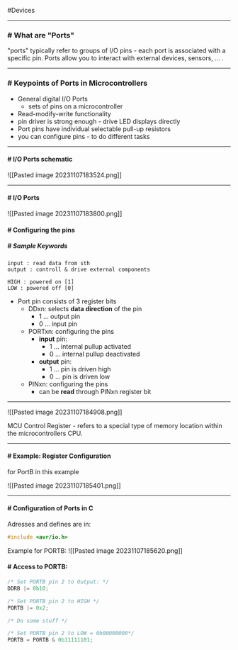 #Devices 

---
### # What are "Ports"

"ports" typically refer to groups of I/O pins - each port is associated with a specific pin.
Ports allow you to interact with external devices, sensors, ... .

---
### # Keypoints of Ports in Microcontrollers

- General digital I/O Ports
	- sets of pins on a microcontroller
- Read-modify-write functionality
- pin driver is strong enough - drive LED displays directly
- Port pins have individual selectable pull-up resistors
- you can configure pins - to do different tasks
---
#### # I/O Ports schematic

![[Pasted image 20231107183524.png]]

---
#### # I/O Ports

![[Pasted image 20231107183800.png]]
#### # Configuring the pins

##### # Sample Keywords
	input : read data from sth
	output : controll & drive external components 

	HIGH : powered on [1]
	LOW : powered off [0]

- Port pin consists of 3 register bits
	- DDxn: selects **data direction** of the pin
		- 1 ... output pin
		- 0 ... input pin
	- PORTxn: configuring the pins
		- **input** pin: 
			- 1 ... internal pullup activated
			- 0 ... internal pullup deactivated
		- **output** pin:
			- 1 ... pin is driven high
			- 0 ... pin is driven low
	- PINxn: configuring the pins
		- can be **read** through PINxn register bit
---

![[Pasted image 20231107184908.png]]

MCU Control Register - refers to a special type of memory location within the microcontrollers CPU.

---
#### # Example: Register Configuration 
for PortB in this example

![[Pasted image 20231107185401.png]]

---
#### # Configuration of Ports in C

Adresses and defines are in:
```c
#include <avr/io.h>
```

Example for PORTB:
![[Pasted image 20231107185620.png]]
#### # Access to PORTB:
```c
/* Set PORTB pin 2 to Output: */
DDRB |= 0b10;

/* Set PORTB pin 2 to HIGH */
PORTB |= 0x2;

/* Do some stuff */

/* Set PORTB pin 2 to LOW = 0b00000000*/
PORTB = PORTB & 0b11111101;
```
